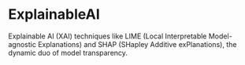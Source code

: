 # ExplainableAI
Explainable AI (XAI) techniques like LIME (Local Interpretable Model-agnostic Explanations) and SHAP (SHapley Additive exPlanations), the dynamic duo of model transparency.
